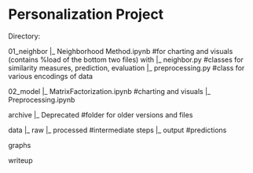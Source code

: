 # Personalization Project

Directory: 

01_neighbor 
  |_ Neighborhood Method.ipynb #for charting and visuals (contains %load of the bottom two files) with 
  |_ neighbor.py #classes for similarity measures, prediction, evaluation
  |_ preprocessing.py #class for various encodings of data

02_model
  |_ MatrixFactorization.ipynb #charting and visuals
  |_ Preprocessing.ipynb

archive
  |_ Deprecated #folder for older versions and files

data
  |_ raw
  |_ processed #intermediate steps
  |_ output #predictions

graphs

writeup
